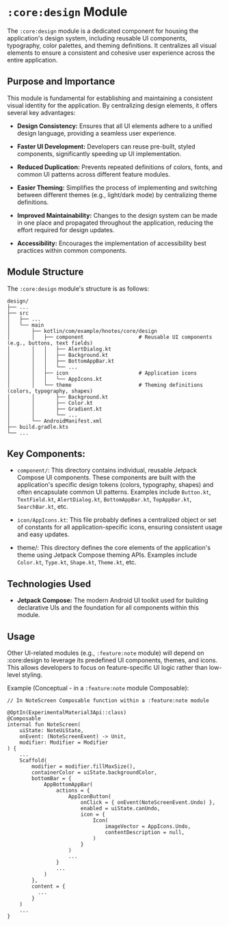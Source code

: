 # `:core:design` Module

The `:core:design` module is a dedicated component for housing the application's design system,
including reusable UI components, typography, color palettes, and theming definitions. It
centralizes all visual elements to ensure a consistent and cohesive user experience across the
entire application.

## Purpose and Importance

This module is fundamental for establishing and maintaining a consistent visual identity for the
application. By centralizing design elements, it offers several key advantages:

- **Design Consistency:** Ensures that all UI elements adhere to a unified design language,
  providing a seamless user experience.

- **Faster UI Development:** Developers can reuse pre-built, styled components, significantly
  speeding up UI implementation.

- **Reduced Duplication:** Prevents repeated definitions of colors, fonts, and common UI patterns
  across different feature modules.

- **Easier Theming:** Simplifies the process of implementing and switching between different
  themes (e.g., light/dark mode) by centralizing theme definitions.

- **Improved Maintainability:** Changes to the design system can be made in one place and propagated
  throughout the application, reducing the effort required for design updates.

- **Accessibility:** Encourages the implementation of accessibility best practices within common
  components.

## Module Structure

The `:core:design` module's structure is as follows:

```
design/
├── ...
├── src
│   ├── ...
│   └── main
│       ├── kotlin/com/example/hnotes/core/design
│       │   ├── component                  # Reusable UI components (e.g., buttons, text fields)
│       │   │   ├── AlertDialog.kt
│       │   │   ├── Background.kt
│       │   │   ├── BottomAppBar.kt
│       │   │   └── ...
│       │   ├── icon                       # Application icons
│       │   │   └── AppIcons.kt
│       │   └── theme                      # Theming definitions (colors, typography, shapes)
│       │       ├── Background.kt
│       │       ├── Color.kt
│       │       ├── Gradient.kt
│       │       └── ...
│       └── AndroidManifest.xml
├── build.gradle.kts
└── ...
```

## Key Components:

- `component/`: This directory contains individual, reusable Jetpack Compose UI components. These
  components are built with the application's specific design tokens (colors, typography, shapes)
  and often encapsulate common UI patterns. Examples include `Button.kt`, `TextField.kt`,
  `AlertDialog.kt`, `BottomAppBar.kt`, `TopAppBar.kt`, `SearchBar.kt`, etc.

- `icon/AppIcons.kt`: This file probably defines a centralized object or set of constants for all
  application-specific icons, ensuring consistent usage and easy updates.

- theme/: This directory defines the core elements of the application's theme using Jetpack Compose
  theming APIs. Examples include `Color.kt`, `Type.kt`, `Shape.kt`, `Theme.kt`, etc.

## Technologies Used

- **Jetpack Compose:** The modern Android UI toolkit used for building declarative UIs and the
  foundation for all components within this module.

## Usage

Other UI-related modules (e.g., `:feature:note` module) will depend on :core:design to leverage
its predefined UI components, themes, and icons. This allows developers to focus on feature-specific
UI logic rather than low-level styling.

Example (Conceptual - in a `:feature:note` module Composable):

```
// In NoteScreen Composable function within a :feature:note module

@OptIn(ExperimentalMaterial3Api::class)
@Composable
internal fun NoteScreen(
    uiState: NoteUiState,
    onEvent: (NoteScreenEvent) -> Unit,
    modifier: Modifier = Modifier
) {
    ...
    Scaffold(
        modifier = modifier.fillMaxSize(),
        containerColor = uiState.backgroundColor,
        bottomBar = {
            AppBottomAppBar(
                actions = {
                    AppIconButton(
                        onClick = { onEvent(NoteScreenEvent.Undo) },
                        enabled = uiState.canUndo,
                        icon = {
                            Icon(
                                imageVector = AppIcons.Undo,
                                contentDescription = null,
                            )
                        }
                    )
                    ...
                }
                ...
            )
        },
        content = { 
          ...
        }
    )
    ...
}
```